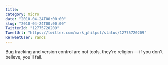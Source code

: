 ```yaml
---
title: 
category: micro
date: "2010-04-24T00:00:00"
slug: "2010-04-24T00:00:00"
TwitterId: "12775720209"
TweetUrl: "https://twitter.com/mark_philpot/status/12775720209"
ReTweetUser: rands
---
```


<i class="fa fa-retweet" aria-hidden="true"></i> Bug tracking and version
control are not tools, they're religion -- if you don't believe, you'll fail.
